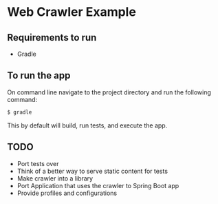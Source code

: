 # Web Crawler Example


## Requirements to run

  - Gradle


## To run the app

On command line navigate to the project directory and run the following command:

```sh
$ gradle
```

This by default will build, run tests, and execute the app.


## TODO

  - Port tests over
  - Think of a better way to serve static content for tests
  - Make crawler into a library
  - Port Application that uses the crawler to Spring Boot app
  - Provide profiles and configurations